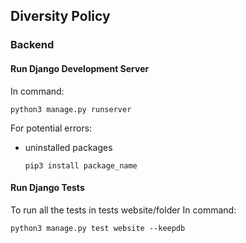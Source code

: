 ## Diversity Policy
### Backend


#### Run Django Development Server
In command:
```
python3 manage.py runserver
```
For potential errors:
- uninstalled packages
   ```
   pip3 install package_name
   ```
#### Run Django Tests
To run all the tests in tests website/folder
In command:
```
python3 manage.py test website --keepdb
```
